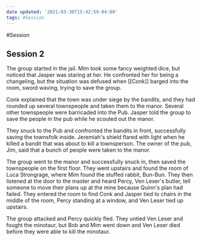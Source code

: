 ```yaml
---
date updated: '2021-03-30T15:42:59-04:00'
tags: #Session
---
```

#Session

## Session 2


The group started in the jail. Mim took some fancy weighted dice, but noticed that Jasper was staring at her. He confronted her for being a changeling, but the situation was defused when [[Conk]] barged into the room, sword waving, trying to save the group.

Conk explained that the town was under siege by the bandits, and they had rounded up several townspeople and taken them to the manor. Several other townspeople were barricaded into the Pub. Jasper told the group to save the people in the pub while he scouted out the manor.

They snuck to the Pub and confronted the bandits in front, successfully saving the townsfolk inside. Jeremiah's shield flared with light when he killed a bandit that was about to kill a townsperson. The owner of the pub, Jim, said that a bunch of people were taken to the manor.

The group went to the manor and successfully snuck in, then saved the townspeople on the first floor. They went upstairs and found the room of Luca Strongrage, where Mim found the stuffed rabbit, Bun-Bun. They then listened at the door to the master and heard Percy, Ven Leser's butler, tell someone to move their plans up at the mine because Quinn's plan had failed. They entered the room to find Conk and Jasper tied to chairs in the middle of the room, Percy standing at a window, and Ven Leser tied up upstairs.

The group attacked and Percy quickly fled. They untied Ven Leser and fought the minotaur, but Bob and Mim went down and Ven Leser died before they were able to kill the minotaur.
